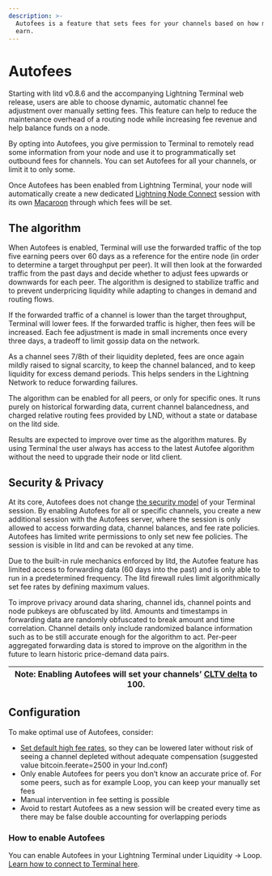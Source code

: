 ```yaml
---
description: >-
  Autofees is a feature that sets fees for your channels based on how much they
  earn.
---
```


# Autofees

Starting with litd v0.8.6 and the accompanying Lightning Terminal web release, users are able to choose dynamic, automatic channel fee adjustment over manually setting fees. This feature can help to reduce the maintenance overhead of a routing node while increasing fee revenue and help balance funds on a node.

By opting into Autofees, you give permission to Terminal to remotely read some information from your node and use it to programmatically set outbound fees for channels. You can set Autofees for all your channels, or limit it to only some.

Once Autofees has been enabled from Lightning Terminal, your node will automatically create a new dedicated [Lightning Node Connect](lightning-node-connect.md) session with its own [Macaroon](../lnd/macaroons.md) through which fees will be set.

## The algorithm <a href="#docs-internal-guid-76eb4c4b-7fff-125a-37fb-077d5b7bb163" id="docs-internal-guid-76eb4c4b-7fff-125a-37fb-077d5b7bb163"></a>

When Autofees is enabled, Terminal will use the forwarded traffic of the top five earning peers over 60 days as a reference for the entire node (in order to determine a target throughput per peer). It will then look at the forwarded traffic from the past days and decide whether to adjust fees upwards or downwards for each peer. The algorithm is designed to stabilize traffic and to prevent underpricing liquidity while adapting to changes in demand and routing flows.

If the forwarded traffic of a channel is lower than the target throughput, Terminal will lower fees. If the forwarded traffic is higher, then fees will be increased. Each fee adjustment is made in small increments once every three days, a tradeoff to limit gossip data on the network.

As a channel sees 7/8th of their liquidity depleted, fees are once again mildly raised to signal scarcity, to keep the channel balanced, and to keep liquidity for excess demand periods. This helps senders in the Lightning Network to reduce forwarding failures.

The algorithm can be enabled for all peers, or only for specific ones. It runs purely on historical forwarding data, current channel balancedness, and charged relative routing fees provided by LND, without a state or database on the litd side.

Results are expected to improve over time as the algorithm matures. By using Terminal the user always has access to the latest Autofee algorithm without the need to upgrade their node or litd client.

## Security & Privacy <a href="#docs-internal-guid-8d174f91-7fff-6e6f-dd09-9926abf105f2" id="docs-internal-guid-8d174f91-7fff-6e6f-dd09-9926abf105f2"></a>

At its core, Autofees does not change [the security model](privacy-and-security.md) of your Terminal session. By enabling Autofees for all or specific channels, you create a new additional session with the Autofees server, where the session is only allowed to access forwarding data, channel balances, and fee rate policies. Autofees has limited write permissions to only set new fee policies. The session is visible in litd and can be revoked at any time.

Due to the built-in rule mechanics enforced by litd, the Autofee feature has limited access to forwarding data (60 days into the past) and is only able to run in a predetermined frequency. The litd firewall rules limit algorithmically set fee rates by defining maximum values.

To improve privacy around data sharing, channel ids, channel points and node pubkeys are obfuscated by litd. Amounts and timestamps in forwarding data are randomly obfuscated to break amount and time correlation. Channel details only include randomized balance information such as to be still accurate enough for the algorithm to act. Per-peer aggregated forwarding data is stored to improve on the algorithm in the future to learn historic price-demand data pairs.

| Note: Enabling Autofees will set your channels’ [CLTV delta](../../the-lightning-network/multihop-payments/timelocks.md) to 100. |
| -------------------------------------------------------------------------------------------------------------------------------- |

## Configuration <a href="#docs-internal-guid-df361fd3-7fff-7d3f-4ce1-669733ea2856" id="docs-internal-guid-df361fd3-7fff-7d3f-4ce1-669733ea2856"></a>

To make optimal use of Autofees, consider:

* [Set default high fee rates](../lnd/channel-fees.md), so they can be lowered later without risk of seeing a channel depleted without adequate compensation (suggested value bitcoin.feerate=2500 in your lnd.conf)
* Only enable Autofees for peers you don’t know an accurate price of. For some peers, such as for example Loop, you can keep your manually set fees
* Manual intervention in fee setting is possible
* Avoid to restart Autofees as a new session will be created every time as there may be false double accounting for overlapping periods

### How to enable Autofees

You can enable Autofees in your Lightning Terminal under Liquidity -> Loop. [Learn how to connect to Terminal here](run-litd-1.md).
